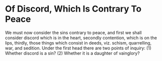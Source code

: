 # Of Discord, Which Is Contrary To Peace

We must now consider the sins contrary to peace, and first we shall consider discord which is in the heart, secondly contention, which is on the lips, thirdly, those things which consist in deeds, viz. schism, quarrelling, war, and sedition. Under the first head there are two points of inquiry:
(1) Whether discord is a sin?
(2) Whether it is a daughter of vainglory?